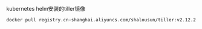 kubernetes helm安装的tiller镜像

```
docker pull registry.cn-shanghai.aliyuncs.com/shalousun/tiller:v2.12.2
```